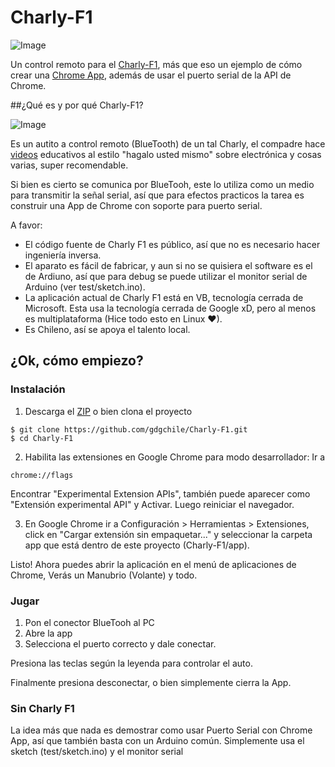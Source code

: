Charly-F1
=========

![Image](https://raw.githubusercontent.com/gdgchile/Charly-F1/master/screen.png)

Un control remoto para el [Charly-F1](http://www.charlylabs.cl/charly-labs/charly-f1-version1-1-autito-control-remoto-bluetooth-con-arduino-y-avr/),
más que eso un ejemplo de cómo crear una [Chrome App](https://developer.chrome.com/apps/about_apps),
además de usar el puerto serial de la API de Chrome.

##¿Qué es y por qué Charly-F1?

![Image](http://www.charlylabs.cl/wp-content/uploads/2013/09/f1-cap-300x160.jpg)

Es un autito a control remoto (BlueTooth) de un tal Charly, el compadre hace [videos](https://www.youtube.com/user/charlylabs)
educativos al estilo "hagalo usted mismo" sobre electrónica y cosas varias, super recomendable.

Si bien es cierto se comunica por BlueTooh, este lo utiliza como un medio para transmitir la señal
serial, así que para efectos practicos la tarea es construir una App de Chrome con soporte para
puerto serial.

A favor:
* El código fuente de Charly F1 es público, así que no es necesario hacer ingeniería inversa.
* El aparato es fácil de fabricar, y aun si no se quisiera el software es el de Ardiuno, así que para
debug se puede utilizar el monitor serial de Arduino (ver test/sketch.ino).
* La aplicación actual de Charly F1 está en VB, tecnología cerrada de Microsoft. Esta usa la tecnología
cerrada de Google xD, pero al menos es multiplataforma (Hice todo esto en Linux ♥).
* Es Chileno, así se apoya el talento local.

## ¿Ok, cómo empiezo?

### Instalación

1. Descarga el [ZIP](https://github.com/gdgchile/Charly-F1/archive/master.zip) o bien clona el proyecto
```
$ git clone https://github.com/gdgchile/Charly-F1.git
$ cd Charly-F1
```
2. Habilita las extensiones en Google Chrome para modo desarrollador:
Ir a
```
chrome://flags
```
Encontrar "Experimental Extension APIs", también puede aparecer como "Extensión experimental API" y Activar. Luego reiniciar el navegador.

3. En Google Chrome ir a Configuración > Herramientas > Extensiones, click en "Cargar extensión sin empaquetar..." y
seleccionar la carpeta app que está dentro de este proyecto (Charly-F1/app).

Listo! Ahora puedes abrir la aplicación en el menú de aplicaciones de Chrome, Verás un Manubrio (Volante) y todo.

### Jugar

1. Pon el conector BlueTooh al PC
2. Abre la app
3. Selecciona el puerto correcto y dale conectar.

Presiona las teclas según la leyenda para controlar el auto.

Finalmente presiona desconectar, o bien simplemente cierra la App.

### Sin Charly F1

La idea más que nada es demostrar como usar Puerto Serial con Chrome App, así que también basta
con un Arduino común. Simplemente usa el sketch (test/sketch.ino) y el monitor serial


